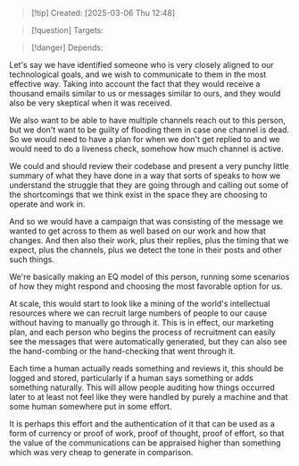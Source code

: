 
>[!tip] Created: [2025-03-06 Thu 12:48]

>[!question] Targets: 

>[!danger] Depends: 

Let's say we have identified someone who is very closely aligned to our technological goals, and we wish to communicate to them in the most effective way. Taking into account the fact that they would receive a thousand emails similar to us or messages similar to ours, and they would also be very skeptical when it was received. 

We also want to be able to have multiple channels reach out to this person, but we don't want to be guilty of flooding them in case one channel is dead. So we would need to have a plan for when we don't get replied to and we would need to do a liveness check, somehow how much channel is active. 

We could and should review their codebase and present a very punchy little summary of what they have done in a way that sorts of speaks to how we understand the struggle that they are going through and calling out some of the shortcomings that we think exist in the space they are choosing to operate and work in. 

And so we would have a campaign that was consisting of the message we wanted to get across to them as well based on our work and how that changes. And then also their work, plus their replies, plus the timing that we expect, plus the channels, plus we detect the tone in their posts and other such things. 

We're basically making an EQ model of this person, running some scenarios of how they might respond and choosing the most favorable option for us. 

At scale, this would start to look like a mining of the world's intellectual resources where we can recruit large numbers of people to our cause without having to manually go through it. This is in effect, our marketing plan, and each person who begins the process of recruitment can easily see the messages that were automatically generated, but they can also see the hand-combing or the hand-checking that went through it. 

Each time a human actually reads something and reviews it, this should be logged and stored, particularly if a human says something or adds something naturally. This will allow people auditing how things occurred later to at least not feel like they were handled by purely a machine and that some human somewhere put in some effort. 

It is perhaps this effort and the authentication of it that can be used as a form of currency or proof of work, proof of thought, proof of effort, so that the value of the communications can be appraised higher than something which was very cheap to generate in comparison. 
